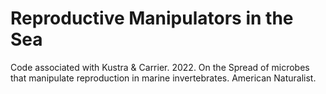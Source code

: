 # Reproductive Manipulators in the Sea
 Code associated with Kustra & Carrier. 2022. On the Spread of microbes that manipulate reproduction in marine invertebrates. American Naturalist.
